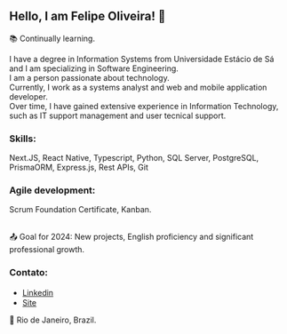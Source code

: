 ## Hello, I am Felipe Oliveira! 👋

:books: Continually learning. <br>

 I have a degree in Information Systems from Universidade Estácio de Sá and I am specializing in Software Engineering.<br>
 I am a person passionate about technology. <br>
 Currently, I work as a systems analyst and web and mobile application developer. <br>
 Over time, I have gained extensive experience in Information Technology, such as IT support management and user tecnical support.<br>

### Skills:
Next.JS, React Native, Typescript, Python, SQL Server, PostgreSQL, PrismaORM, Express.js, Rest APIs, Git

### Agile development: 
Scrum Foundation Certificate, Kanban. <br><br>


:outbox_tray: Goal for 2024: New projects, English proficiency and significant professional growth. 


### Contato:
- <a href="https://www.linkedin.com/in/fdocs/" target="_blank">Linkedin</a> <img src="https://raw.githubusercontent.com/TheDudeThatCode/TheDudeThatCode/db8f1cbd38ac0ae2a08f36f961096dbd59a02393/Assets/Linkedin.svg" height="15" width="15"> 
- <a href="https://oliveiracode.online" target="_blank">Site</a> <img src="" height="15" width="15"> 


:house_with_garden: Rio de Janeiro, Brazil. <br>
